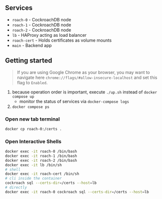 ## Services

* `roach-0` - CockroachDB node
* `roach-1` - CockroachDB node
* `roach-2` - CockroachDB node
* `lb` - HAProxy acting as load balancer
* `roach-cert` - Holds certificates as volume mounts
* `main` - Backend app

## Getting started

> If you are using Google Chrome as your browser, you may want to navigate
> here `chrome://flags/#allow-insecure-localhost` and set this flag to `Enabled`.

1) because operation order is important, execute `./up.sh` instead of `docker compose up`
    - monitor the status of services via `docker-compose logs`
2) `docker compose ps`

### Open new tab terminal

```bash
docker cp roach-0:/certs .
```

### Open Interactive Shells

```bash
docker exec -it roach-0 /bin/bash
docker exec -it roach-1 /bin/bash
docker exec -it roach-2 /bin/bash
docker exec -it lb /bin/sh
# shell
docker exec -it roach-cert /bin/sh
# cli inside the container
cockroach sql --certs-dir=/certs --host=lb
# directly
docker exec -it roach-0 cockroach sql --certs-dir=/certs --host=lb
```
